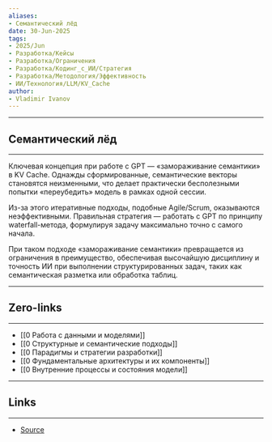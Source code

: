 ```yaml
---
aliases: 
- Семантический лёд 
date: 30-Jun-2025
tags:
- 2025/Jun
- Разработка/Кейсы
- Разработка/Ограничения
- Разработка/Кодинг_с_ИИ/Стратегия
- Разработка/Методология/Эффективность
- ИИ/Технология/LLM/KV_Cache
author:
- Vladimir Ivanov
---
```

-----
##  Семантический лёд 
-----
Ключевая концепция при работе с GPT — «замораживание семантики» в KV Cache. Однажды сформированные, семантические векторы становятся неизменными, что делает практически бесполезными попытки «переубедить» модель в рамках одной сессии.

Из-за этого итеративные подходы, подобные Agile/Scrum, оказываются неэффективными. Правильная стратегия — работать с GPT по принципу waterfall-метода, формулируя задачу максимально точно с самого начала.

При таком подходе «замораживание семантики» превращается из ограничения в преимущество, обеспечивая высочайшую дисциплину и точность ИИ при выполнении структурированных задач, таких как семантическая разметка или обработка таблиц.

---
## Zero-links
---
- [[0 Работа с данными и моделями]]
- [[0 Структурные и семантические подходы]]
- [[0 Парадигмы и стратегии разработки]]
- [[0 Фундаментальные архитектуры и их компоненты]]
-  [[0 Внутренние процессы и состояния модели]]

---
## Links
---
- [Source](https://t.me/turboproject/1727)